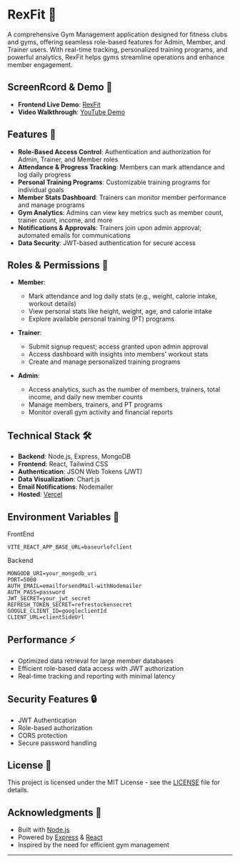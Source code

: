 # RexFit 💪

A comprehensive Gym Management application designed for fitness clubs and gyms, offering seamless role-based features for Admin, Member, and Trainer users. With real-time tracking, personalized training programs, and powerful analytics, RexFit helps gyms streamline operations and enhance member engagement.


## ScreenRcord & Demo 🎥

- **Frontend Live Demo**: [RexFit](https://rex-fit-gym-manager-nas-script.vercel.app)
- **Video Walkthrough**: [YouTube Demo](https://youtu.be/WecWIs6F58E)

## Features 🚀

- **Role-Based Access Control**: Authentication and authorization for Admin, Trainer, and Member roles
- **Attendance & Progress Tracking**: Members can mark attendance and log daily progress
- **Personal Training Programs**: Customizable training programs for individual goals
- **Member Stats Dashboard**: Trainers can monitor member performance and manage programs
- **Gym Analytics**: Admins can view key metrics such as member count, trainer count, income, and more
- **Notifications & Approvals**: Trainers join upon admin approval; automated emails for communications
- **Data Security**: JWT-based authentication for secure access

## Roles & Permissions 👥

- **Member**:
  - Mark attendance and log daily stats (e.g., weight, calorie intake, workout details)
  - View personal stats like height, weight, age, and calorie intake
  - Explore available personal training (PT) programs

- **Trainer**:
  - Submit signup request; access granted upon admin approval
  - Access dashboard with insights into members' workout stats
  - Create and manage personalized training programs

- **Admin**:
  - Access analytics, such as the number of members, trainers, total income, and daily new member counts
  - Manage members, trainers, and PT programs
  - Monitor overall gym activity and financial reports


## Technical Stack 🛠

- **Backend**: Node.js, Express, MongoDB
- **Frontend**: React, Tailwind CSS
- **Authentication**: JSON Web Tokens (JWT)
- **Data Visualization**: Chart.js
- **Email Notifications**: Nodemailer
- **Hosted**: [Vercel](https://rex-fit-nas-script-mern.vercel.app/)


## Environment Variables 🔐

FrontEnd
```env
VITE_REACT_APP_BASE_URL=baseurlofclient
```

Backend
```env
MONGODB_URI=your_mongodb_uri
PORT=5000
AUTH_EMAIL=emailforsendMail-withNodemailer
AUTH_PASS=password
JWT_SECRET=your_jwt_secret
REFRESH_TOKEN_SECRET=refrestockensecret
GOOGLE_CLIENT_ID=googleclientId
CLIENT_URL=clientSideUrl
```



## Performance ⚡

- Optimized data retrieval for large member databases
- Efficient role-based data access with JWT authorization
- Real-time tracking and reporting with minimal latency

## Security Features 🔒

- JWT Authentication
- Role-based authorization
- CORS protection
- Secure password handling



## License 📝

This project is licensed under the MIT License - see the [LICENSE](LICENSE) file for details.

## Acknowledgments 🙏

- Built with [Node.js](https://nodejs.org)
- Powered by [Express](https://expressjs.com) & [React](https://reactjs.org)
- Inspired by the need for efficient gym management

---
